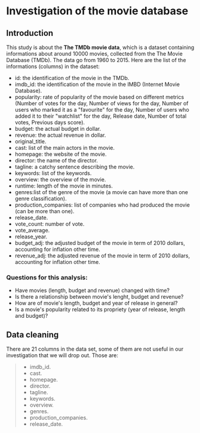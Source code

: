 # Investigation of the movie database

## Introduction

This study is about the **The TMDb movie data**, which is a dataset containing informations about around 10000 movies, collected from the The Movie Database (TMDb). The data go from 1960 to 2015. Here are the list of the informations (columns) in the dataset:

* id: the identification of the movie in the TMDb.
* imdb_id: the identification of the movie in the IMBD (Internet Movie Database).
* popularity: rate of popularity of the movie based on different metrics (Number of votes for the day, Number of views for the day, Number of users who marked it as a "favourite" for the day, Number of users who added it to their "watchlist" for the day, Release date, Number of total votes, Previous days score).
* budget: the actual budget in dollar.
* revenue: the actual revenue in dollar.
* original_title.
* cast: list of the main actors in the movie.
* homepage: the website of the movie.
* director: the name of the director.
* tagline: a catchy sentence describing the movie.
* keywords: list of the keywords.
* overview: the overview of the movie.
* runtime: length of the movie in minutes.
* genres:list of the genre of the movie (a movie can have more than one genre classification).
* production_companies: list of companies who had produced the movie (can be more than one).
* release_date.
* vote_count: number of vote.
* vote_average.
* release_year.
* budget_adj: the adjusted budget of the movie in term of 2010 dollars, accounting for inflation other time.
* revenue_adj: the adjusted revenue of the movie in term of 2010 dollars, accounting for inflation other time.

### Questions for this analysis: 
* Have movies (length, budget and revenue) changed with time?
* Is there a relationship between movie's lenght, budget and revenue?
* How are of movie's length, budget and year of release in general?
* Is a movie's popularity related to its propriety (year of release, length and budget)?

## Data cleaning
There are 21 columns in the data set, some of them are not useful in our investigation that we will drop out. Those are:

> * imdb_id.
> * cast.
> * homepage.
> * director.
> * tagline.
> * keywords.
> * overview.
> * genres.
> * production_companies.
> * release_date.

